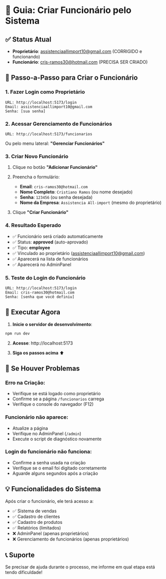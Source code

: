 # 👥 Guia: Criar Funcionário pelo Sistema

## ✅ Status Atual
- **Proprietário**: assistenciaallimport10@gmail.com (CORRIGIDO e funcionando)
- **Funcionário**: cris-ramos30@hotmail.com (PRECISA SER CRIADO)

## 🎯 Passo-a-Passo para Criar o Funcionário

### 1. **Fazer Login como Proprietário**
```
URL: http://localhost:5173/login
Email: assistenciaallimport10@gmail.com
Senha: [sua senha]
```

### 2. **Acessar Gerenciamento de Funcionários**
```
URL: http://localhost:5173/funcionarios
```
Ou pelo menu lateral: **"Gerenciar Funcionários"**

### 3. **Criar Novo Funcionário**
1. Clique no botão **"Adicionar Funcionário"**
2. Preencha o formulário:
   - **Email**: `cris-ramos30@hotmail.com`
   - **Nome Completo**: `Cristiano Ramos` (ou nome desejado)
   - **Senha**: `123456` (ou senha desejada)
   - **Nome da Empresa**: `Assistencia All-import` (mesmo do proprietário)

3. Clique **"Criar Funcionário"**

### 4. **Resultado Esperado**
- ✅ Funcionário será criado automaticamente
- ✅ Status: **approved** (auto-aprovado)
- ✅ Tipo: **employee**
- ✅ Vinculado ao proprietário (assistenciaallimport10@gmail.com)
- ✅ Aparecerá na lista de funcionários
- ✅ Aparecerá no AdminPanel

### 5. **Teste do Login do Funcionário**
```
URL: http://localhost:5173/login
Email: cris-ramos30@hotmail.com
Senha: [senha que você definiu]
```

## 🚀 Executar Agora

1. **Inicie o servidor de desenvolvimento**:
```bash
npm run dev
```

2. **Acesse**: http://localhost:5173

3. **Siga os passos acima** ⬆️

## 🔧 Se Houver Problemas

### Erro na Criação:
- Verifique se está logado como proprietário
- Confirme se a página `/funcionarios` carrega
- Verifique o console do navegador (F12)

### Funcionário não aparece:
- Atualize a página
- Verifique no AdminPanel (`/admin`)
- Execute o script de diagnóstico novamente

### Login do funcionário não funciona:
- Confirme a senha usada na criação
- Verifique se o email foi digitado corretamente
- Aguarde alguns segundos após a criação

## 💡 Funcionalidades do Sistema

Após criar o funcionário, ele terá acesso a:
- ✅ Sistema de vendas
- ✅ Cadastro de clientes
- ✅ Cadastro de produtos
- ✅ Relatórios (limitados)
- ❌ AdminPanel (apenas proprietários)
- ❌ Gerenciamento de funcionários (apenas proprietários)

## 📞 Suporte

Se precisar de ajuda durante o processo, me informe em qual etapa está tendo dificuldade!
